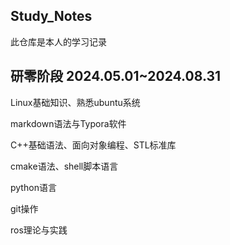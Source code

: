## Study_Notes

此仓库是本人的学习记录

## 研零阶段	2024.05.01~2024.08.31

Linux基础知识、熟悉ubuntu系统

markdown语法与Typora软件

C++基础语法、面向对象编程、STL标准库

cmake语法、shell脚本语言

python语言

git操作

ros理论与实践



